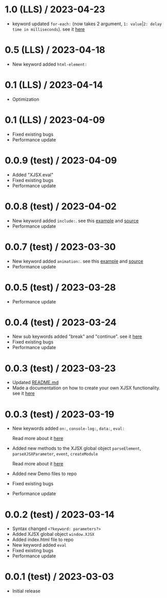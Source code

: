 1.0 (LLS) / 2023-04-23
==================

  * keyword updated `for-each:` (now takes 2 argument,
   `1: value`|`2: delay time in milliseconds`).
   see it [here](advance/FOR-EACH.README.md)

0.5 (LLS) / 2023-04-18
==================

  * New keyword added `html-element:`

0.1 (LLS) / 2023-04-14
==================

  * Optimization

  0.1 (LLS) / 2023-04-09
==================

  * Fixed existing bugs
  * Performance update
  
0.0.9 (test) / 2023-04-09
==================

  * Added "XJSX.eval"
  * Fixed existing bugs
  * Performance update

0.0.8 (test) / 2023-04-02
==================

  * New keyword added `include:`. 
  see this [example](https://Owens94819.github.io/XJSX-DEMO/include)
  and [source](https://github.com/Owens94819/XJSX-DEMO/include)
  * Performance update


0.0.7 (test) / 2023-03-30
==================

  * New keyword added `animation:`. 
  see this [example](https://Owens94819.github.io/XJSX-DEMO/animation)
  and [source](https://github.com/Owens94819/XJSX-DEMO/animation)
  * Performance update

0.0.5 (test) / 2023-03-28
==================

  * Performance update
  

0.0.4 (test) / 2023-03-24
==================

  * New sub keywords added "break" and "continue". see it [here](advance/FOR-EACH.README.md)
  * Fixed existing bugs
  * Performance update

0.0.3 (test) / 2023-03-23
================== 

  * Updated [README.md](README.md)
  * Made a documentation on how to create your own XJSX functionality. 
     see it [here](module/README.md#windowxjsx)
  
  
  
0.0.3 (test) / 2023-03-19
==================

  * New keywords added 
    `on:`, `console-log:`, `data:`, `eval:`
     
     Read more about it [here](README.md#xjsx-Keywords)
  * Added new methods to the XJSX global object 
   `parseElement`, `parseXJSXParameter`, `event`, `createModule`
    
    Read more about it [here](module/README.md#windowxjsx)
  * Added new Demo files to repo
  * Fixed existing bugs
  * Performance update


0.0.2 (test) / 2023-03-14
==================

  * Syntax changed `<?keyword: parameters?>`
  * Added XJSX global object `window.XJSX`
  * Added index.html file to repo
  * New keyword added `eval`
  * Fixed existing bugs
  * Performance update

0.0.1 (test) / 2023-03-03
==================

  * Initial release
